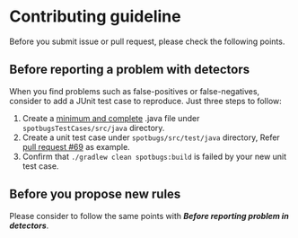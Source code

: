 # Contributing guideline

Before you submit issue or pull request, please check the following points.

## Before reporting a problem with detectors

When you find problems such as false-positives or false-negatives, consider to add a JUnit test case to reproduce.
Just three steps to follow:

1. Create a [minimum and complete](http://stackoverflow.com/help/mcve) .java file under `spotbugsTestCases/src/java` directory.
2. Create a unit test case under `spotbugs/src/test/java` directory, Refer [pull request #69](https://github.com/spotbugs/spotbugs/pull/69/files) as example.
3. Confirm that `./gradlew clean spotbugs:build` is failed by your new unit test case.

## Before you propose new rules

Please consider to follow the same points with ***Before reporting problem in detectors***.
